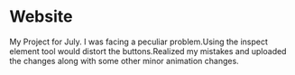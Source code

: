 # Website
My Project for July.
I was facing a peculiar problem.Using the inspect element tool would distort the buttons.Realized my mistakes and uploaded the changes along with some other minor animation changes.
